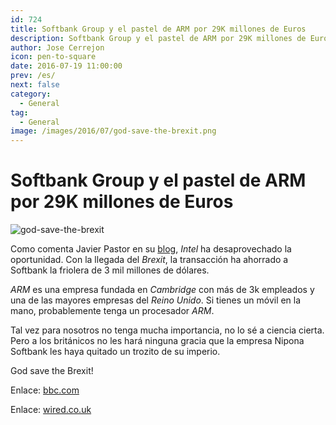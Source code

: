 ```yaml
---
id: 724
title: Softbank Group y el pastel de ARM por 29K millones de Euros
description: Softbank Group y el pastel de ARM por 29K millones de Euros
author: Jose Cerrejon
icon: pen-to-square
date: 2016-07-19 11:00:00
prev: /es/
next: false
category:
  - General
tag:
  - General
image: /images/2016/07/god-save-the-brexit.png
---
```


# Softbank Group y el pastel de ARM por 29K millones de Euros

![god-save-the-brexit](/images/2016/07/god-save-the-brexit.png)

Como comenta Javier Pastor en su [blog](http://www.javipas.com/2016/07/18/la-oportunidad-perdida-de-intel/), *Intel* ha desaprovechado la oportunidad. Con la llegada del *Brexit*, la transacción ha ahorrado a Softbank la friolera de 3 mil millones de dólares.

*ARM* es una empresa fundada en *Cambridge* con más de 3k empleados y una de las mayores empresas del *Reino Unido*. Si tienes un móvil en la mano, probablemente tenga un procesador *ARM*.

Tal vez para nosotros no tenga mucha importancia, no lo sé a ciencia cierta. Pero a los británicos no les hará ninguna gracia que la empresa Nipona Softbank les haya quitado un trozito de su imperio. 

God save the Brexit!

Enlace: [bbc.com](http://www.bbc.com/news/business-36822806)

Enlace: [wired.co.uk](http://www.wired.co.uk/article/arm-softbank-deal-price-brexit-bidding-war)